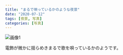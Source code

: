```yaml
---
title: "まるで唄っているかのような夜景"
date: "2020-07-12"
tags: [夜景, 写真]
categories: [写真]
---
```


![画像1](https://assets.st-note.com/production/uploads/images/30274221/picture_pc_38d091a97a8f265f0388a087a7c56ed9.jpg)

電飾が微かに揺らめきまるで歌を唄っているかのようです。

